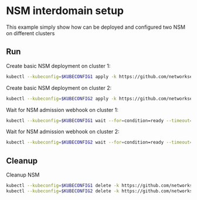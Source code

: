 # NSM interdomain setup


This example simply show how can be deployed and configured two NSM on different clusters

## Run

Create basic NSM deployment on cluster 1:

```bash
kubectl --kubeconfig=$KUBECONFIG1 apply -k https://github.com/networkservicemesh/deployments-k8s/examples/interdomain/nsm/cluster1?ref=078907fc65aac1c209b8b0d88cef871b7ba9343a
```

Create basic NSM deployment on cluster 2:

```bash
kubectl --kubeconfig=$KUBECONFIG2 apply -k https://github.com/networkservicemesh/deployments-k8s/examples/interdomain/nsm/cluster2?ref=078907fc65aac1c209b8b0d88cef871b7ba9343a
```

Wait for NSM admission webhook on cluster 1:

```bash
kubectl --kubeconfig=$KUBECONFIG1 wait --for=condition=ready --timeout=1m pod -n nsm-system -l app=admission-webhook-k8s
```

Wait for NSM admission webhook on cluster 2:

```bash
kubectl --kubeconfig=$KUBECONFIG2 wait --for=condition=ready --timeout=1m pod -n nsm-system -l app=admission-webhook-k8s
```

## Cleanup

Cleanup NSM
```bash
kubectl --kubeconfig=$KUBECONFIG1 delete -k https://github.com/networkservicemesh/deployments-k8s/examples/interdomain/nsm/cluster1?ref=078907fc65aac1c209b8b0d88cef871b7ba9343a
kubectl --kubeconfig=$KUBECONFIG2 delete -k https://github.com/networkservicemesh/deployments-k8s/examples/interdomain/nsm/cluster2?ref=078907fc65aac1c209b8b0d88cef871b7ba9343a
```
